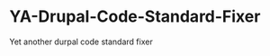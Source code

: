 YA-Drupal-Code-Standard-Fixer
=============================

Yet another durpal code standard fixer
